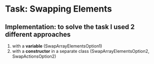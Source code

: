 # Task: Swapping Elements
## Implementation: to solve the task I used 2 different approaches
1. with a __variable__ (SwapArrayElementsOption1)
2. with a __constructor__ in a separate class (SwapArrayElementsOption2, SwapActionsOption2)